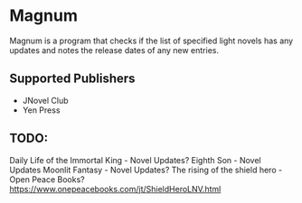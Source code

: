 # Magnum

Magnum is a program that checks if the list of specified light novels has any updates and notes the release dates of any new entries.

## Supported Publishers

- JNovel Club
- Yen Press

## TODO:

Daily Life of the Immortal King - Novel Updates?
Eighth Son - Novel Updates
Moonlit Fantasy - Novel Updates?
The rising of the shield hero - Open Peace Books?  https://www.onepeacebooks.com/jt/ShieldHeroLNV.html